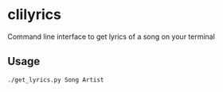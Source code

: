 # clilyrics
Command line interface to get lyrics of a song on your terminal

## Usage
`./get_lyrics.py Song Artist`
